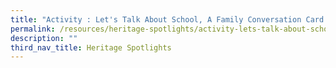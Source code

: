 ```yaml
---
title: "Activity : Let's Talk About School, A Family Conversation Card Set"
permalink: /resources/heritage-spotlights/activity-lets-talk-about-school/
description: ""
third_nav_title: Heritage Spotlights
---
```

